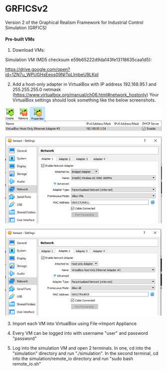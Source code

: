 # GRFICSv2
Version 2 of the Graphical Realism Framework for Industrial Control Simulation (GRFICS)

#### Pre-built VMs

1. Download VMs:

Simulation VM (MD5 checksum e59b65222d9da143fe13118635caa1d5):

https://drive.google.com/open?id=1ZN7u_WPUGHsEeos09NITpLImbeU9LKpI

2. Add a host-only adapter in VirtualBox with IP address 192.168.95.1 and 255.255.255.0 netmask (https://www.virtualbox.org/manual/ch06.html#network_hostonly)
Your VirtualBox settings should look something like the below screenshots.

![netset3](figures/network_settings3.PNG)

![netset1](figures/network_settings1.PNG)

![netset2](figures/network_settings2.PNG)

3. Import each VM into VirtualBox using File->Import Appliance

4. Every VM can be logged into with username "user" and password "password"

5. Log into the simulation VM and open 2 terminals. In one, cd into the "simulation" directory and run "./simulation". In the second terminal, cd into the simulation/remote_io directory and run "sudo bash remote_io.sh"
